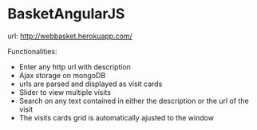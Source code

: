 BasketAngularJS
===============

url: http://webbasket.herokuapp.com/

Functionalities:
- Enter any http url with description
- Ajax storage on mongoDB
- urls are parsed and displayed as visit cards
- Slider to view multiple visits
- Search on any text contained in either the description or the url of the visit
- The visits cards grid is automatically ajusted to the window
